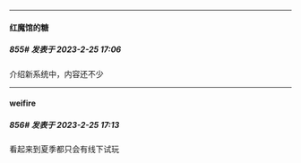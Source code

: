 
*****

####  红魔馆的糖  
##### 855#       发表于 2023-2-25 17:06

介绍新系统中，内容还不少


*****

####  weifire  
##### 856#       发表于 2023-2-25 17:13

看起来到夏季都只会有线下试玩

